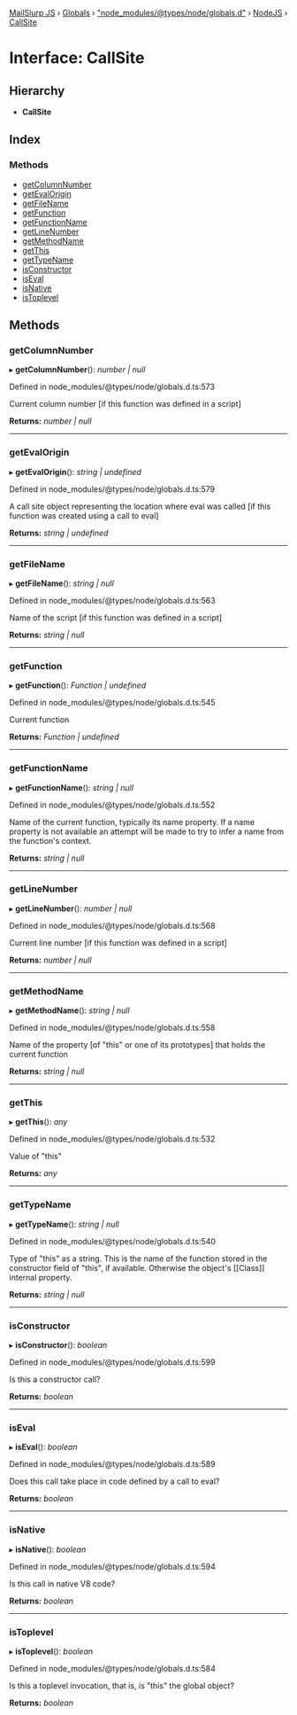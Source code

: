 [MailSlurp JS](../README.md) › [Globals](../globals.md) › ["node_modules/@types/node/globals.d"](../modules/_node_modules__types_node_globals_d_.md) › [NodeJS](../modules/_node_modules__types_node_globals_d_.nodejs.md) › [CallSite](_node_modules__types_node_globals_d_.nodejs.callsite.md)

# Interface: CallSite

## Hierarchy

* **CallSite**

## Index

### Methods

* [getColumnNumber](_node_modules__types_node_globals_d_.nodejs.callsite.md#getcolumnnumber)
* [getEvalOrigin](_node_modules__types_node_globals_d_.nodejs.callsite.md#getevalorigin)
* [getFileName](_node_modules__types_node_globals_d_.nodejs.callsite.md#getfilename)
* [getFunction](_node_modules__types_node_globals_d_.nodejs.callsite.md#getfunction)
* [getFunctionName](_node_modules__types_node_globals_d_.nodejs.callsite.md#getfunctionname)
* [getLineNumber](_node_modules__types_node_globals_d_.nodejs.callsite.md#getlinenumber)
* [getMethodName](_node_modules__types_node_globals_d_.nodejs.callsite.md#getmethodname)
* [getThis](_node_modules__types_node_globals_d_.nodejs.callsite.md#getthis)
* [getTypeName](_node_modules__types_node_globals_d_.nodejs.callsite.md#gettypename)
* [isConstructor](_node_modules__types_node_globals_d_.nodejs.callsite.md#isconstructor)
* [isEval](_node_modules__types_node_globals_d_.nodejs.callsite.md#iseval)
* [isNative](_node_modules__types_node_globals_d_.nodejs.callsite.md#isnative)
* [isToplevel](_node_modules__types_node_globals_d_.nodejs.callsite.md#istoplevel)

## Methods

###  getColumnNumber

▸ **getColumnNumber**(): *number | null*

Defined in node_modules/@types/node/globals.d.ts:573

Current column number [if this function was defined in a script]

**Returns:** *number | null*

___

###  getEvalOrigin

▸ **getEvalOrigin**(): *string | undefined*

Defined in node_modules/@types/node/globals.d.ts:579

A call site object representing the location where eval was called
[if this function was created using a call to eval]

**Returns:** *string | undefined*

___

###  getFileName

▸ **getFileName**(): *string | null*

Defined in node_modules/@types/node/globals.d.ts:563

Name of the script [if this function was defined in a script]

**Returns:** *string | null*

___

###  getFunction

▸ **getFunction**(): *Function | undefined*

Defined in node_modules/@types/node/globals.d.ts:545

Current function

**Returns:** *Function | undefined*

___

###  getFunctionName

▸ **getFunctionName**(): *string | null*

Defined in node_modules/@types/node/globals.d.ts:552

Name of the current function, typically its name property.
If a name property is not available an attempt will be made to try
to infer a name from the function's context.

**Returns:** *string | null*

___

###  getLineNumber

▸ **getLineNumber**(): *number | null*

Defined in node_modules/@types/node/globals.d.ts:568

Current line number [if this function was defined in a script]

**Returns:** *number | null*

___

###  getMethodName

▸ **getMethodName**(): *string | null*

Defined in node_modules/@types/node/globals.d.ts:558

Name of the property [of "this" or one of its prototypes] that holds
the current function

**Returns:** *string | null*

___

###  getThis

▸ **getThis**(): *any*

Defined in node_modules/@types/node/globals.d.ts:532

Value of "this"

**Returns:** *any*

___

###  getTypeName

▸ **getTypeName**(): *string | null*

Defined in node_modules/@types/node/globals.d.ts:540

Type of "this" as a string.
This is the name of the function stored in the constructor field of
"this", if available.  Otherwise the object's [[Class]] internal
property.

**Returns:** *string | null*

___

###  isConstructor

▸ **isConstructor**(): *boolean*

Defined in node_modules/@types/node/globals.d.ts:599

Is this a constructor call?

**Returns:** *boolean*

___

###  isEval

▸ **isEval**(): *boolean*

Defined in node_modules/@types/node/globals.d.ts:589

Does this call take place in code defined by a call to eval?

**Returns:** *boolean*

___

###  isNative

▸ **isNative**(): *boolean*

Defined in node_modules/@types/node/globals.d.ts:594

Is this call in native V8 code?

**Returns:** *boolean*

___

###  isToplevel

▸ **isToplevel**(): *boolean*

Defined in node_modules/@types/node/globals.d.ts:584

Is this a toplevel invocation, that is, is "this" the global object?

**Returns:** *boolean*

